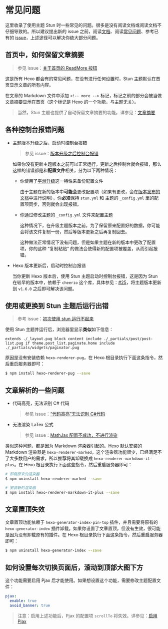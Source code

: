 # 常见问题

这里收录了使用主题 Stun 时一些常见的问题。很多是没有阅读文档或阅读文档不仔细导致的。所以建议提出新的 issue 之前，阅读[文档](https://liuyib.github.io/hexo-theme-stun)、阅读[常见问题](https://github.com/liuyib/hexo-theme-stun/blob/master/FAQ.md)、参考已有的 [issue](https://github.com/liuyib/hexo-theme-stun/issues?q=is%3Aissue+is%3Aclosed)，上述途径可以解决你绝大部分问题。

## 首页中，如何保留文章摘要

> 参见 issue：[关于首页的 ReadMore 按钮](https://github.com/liuyib/hexo-theme-stun/issues/8)

这是所有 Hexo 都会有的常见问题，在没有进行任何设置时，Stun 主题默认在首页显示文章的所有内容。

在文章的 Markdown 文件中添加 `<!-- more -->` 标记，标记之前的部分会被当做文章摘要显示在首页（这个标记是 Hexo 的一个功能，与主题无关）。

> 当然，Stun 主题也提供了自动保留文章摘要的功能。详参见：[文章摘要](https://theme-stun.github.io/docs/zh-CN/guide/primary.html#文章摘要)

## 各种控制台报错问题

- 主题版本升级之后，启动时控制台报错

  > 参见 issue：[版本升级之后控制台报错](https://github.com/liuyib/hexo-theme-stun/issues/33)

  如果你没有更新主题版本之前可以正常运行，更新之后控制台就会报错，那么这样的错误都是和**配置文件**相关，分为以下两种情况：

  - 你使用了[平滑升级](https://theme-stun.github.io/docs/zh-CN/advanced/advanced.html#平滑升级)这一特性来备份配置文件

    由于主题在新的版本中**可能会**更改配置项（如果有更改，会在[版本发布的文档](https://github.com/liuyib/hexo-theme-stun/releases)中进行说明），你**必须**保持 `stun.yml` 和 主题的 `_config.yml` 里的配置项同步，否则就会出现报错。

  - 你通过修改主题的 `_config.yml` 文件来配置主题

    这种情况下，在升级主题版本之前，为了保留原来配置好的数据，你可能会将该文件复制一份，然后等版本更新之后再复制回去。

    这种做法正常情况下没有问题，但是如果主题在新的版本中更改了配置项，你的这种 “复制粘贴” 的做法会使得新的配置项被覆盖，从而引起报错。

- Hexo 版本更新后，启动时控制台报错

  当你更新 Hexo 版本后，使用 Stun 主题启动时控制台报错，这是因为 Stun 在较早的版本中，依赖于 `cheerio` 这个库，具体参见：[#25](https://github.com/liuyib/hexo-theme-stun/issues/25)，将主题版本更新到 `v1.6.0` 之后即可解决该问题。

## 使用或更换到 Stun 主题后运行出错

> 参考 issue：[初次使用 stun 运行不起来](https://github.com/liuyib/hexo-theme-stun/issues/2)

使用 Stun 主题并运行后，浏览器里显示**类似**如下信息：

`extends ./_layout.pug block content include ./_partials/post/post-list.pug if theme.post_list.paginate.home include ./_partials/widgets/paginator.pug`

原因是没有安装依赖 `hexo-renderer-pug`，在 Hexo 根目录执行下面这条指令，然后重启服务器即可：

```bash
$ npm install hexo-renderer-pug --save
```

## 文章解析的一些问题

- 代码高亮，无法识别 C# 代码

  > 参见 issue：[“代码高亮”无法识别 C#代码](https://github.com/liuyib/hexo-theme-stun/issues/12)

- 无法渲染 LaTex 公式

  > 参见 issue：[MathJax 配置不成功，不进行渲染](https://github.com/liuyib/hexo-theme-stun/issues/6)

类似这种问题，都是因为 Markdown 渲染器引起的。Hexo 默认安装的 Markdown 渲染器是 `hexo-renderer-marked`，这个渲染器功能很少，已经满足不了大多数用户的需求，所以推荐将其卸载换成 `hexo-renderer-markdown-it-plus`。在 Hexo 根目录执行下面这些指令，然后重启服务器即可：

```bash
# 卸载原来的渲染器
$ npm uninstall hexo-renderer-marked --save

# 安装新的渲染器
$ npm install hexo-renderer-markdown-it-plus --save
```

## 文章置顶失效

文章置顶功能依赖于 `hexo-generator-index-pin-top` 插件，并且需要将原有的 `hexo-generator-index` 插件卸载。如果你设置了文章置顶，但没有生效，很可能是因为没有卸载原有的插件。在 Hexo 根目录执行下面这条指令，然后重启服务器即可：

```bash
$ npm uninstall hexo-generator-index --save
```

## 如何设置每次切换页面后，滚动到顶部大图下方

这个功能需要启用 Pjax 后才能使用。如果想设置这个功能，需要修改主题配置文件：

```yaml
pjax:
  enable: true
  avoid_banner: true
```

> 注意：启用上述功能后，Pjax 的配置项 `scrollTo` 将失效。详参见：[启用 Pjax](https://theme-stun.github.io/docs/zh-CN/advanced/third-part.html#启用-pjax)
